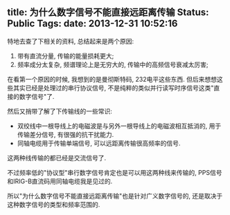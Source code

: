 title: 为什么数字信号不能直接远距离传输
Status: Public
Tags: 
date: 2013-12-31 10:52:16	
---

特地去查了下相关的资料, 总结起来是两个原因:

1. 带有直流分量, 传输的能量损耗更大;
2. 频率成分太复杂, 频谱理论上是无穷大的, 传输中的高频信号衰减太厉害;

在看第一个原因的时候, 我想到的是曼彻斯特码, 232电平这些东西. 但后来想想这些其实已经是处理过的串行协议信号, 不是纯粹的类似并行读写时序信号这类"直接的数字信号"了.

然后又捎带了解了下传输线的一些常识:

- 双绞线中一根导线上的电磁波是与另外一根导线上的电磁波相互抵消的, 用于传输差分信号, 有很强的抗干扰能力.
- 同轴电缆用于传输单端信号, 可以远距离传输很高频率的信号.

这两种线传输的都已经是交流信号了.

不过频率低的"协议型"串行数字信号肯定也是可以用这两种线来传输的, PPS信号和IRIG-B直流码用同轴电缆我是见过的.

所以"为什么数字信号不能直接远距离传输"也是针对广义数字信号的, 还是取决于这种数字信号的类型和频率范围的.

